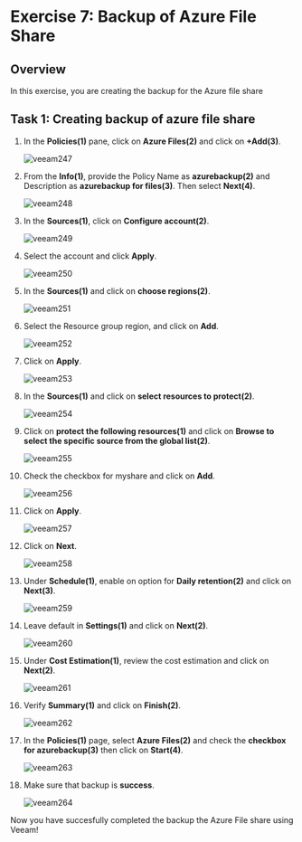 # Exercise 7: Backup of Azure File Share

## Overview

In this exercise, you are creating the backup for the Azure file share

## Task 1: Creating backup of azure file share

1. In the **Policies(1)** pane, click on **Azure Files(2)** and click on **+Add(3)**.

   ![veeam247](./images/veeam247.png)

2. From the **Info(1)**, provide the Policy Name as **azurebackup(2)** and Description as **azurebackup for files(3)**. Then select **Next(4)**.

   ![veeam248](./images/veeam248.png)

3. In the **Sources(1)**, click on **Configure account(2)**.

   ![veeam249](./images/veeam249.png)

4. Select the account and click **Apply**.

   ![veeam250](./images/veeam250.png)

5. In the **Sources(1)** and click on **choose regions(2)**.

   ![veeam251](./images/veeam251.png)

6. Select the Resource group region, **<inject key="Region" enableCopy="false"/>** and click on **Add**.

   ![veeam252](./images/veeam252.png)

7. Click on **Apply**.

   ![veeam253](./images/veeam253.png)

8. In the **Sources(1)** and click on **select resources to protect(2)**.

   ![veeam254](./images/veeam254.png)

9. Click on **protect the following resources(1)** and click on **Browse to select the specific source from the global list(2)**.

   ![veeam255](./images/veeam255.png)

10. Check the checkbox for myshare and click on **Add**.

    ![veeam256](./images/veeam256.png)

11. Click on **Apply**.

    ![veeam257](./images/veeam257.png)

12. Click on **Next**.

    ![veeam258](./images/veeam258.png)

13. Under **Schedule(1)**, enable on option for **Daily retention(2)** and click on **Next(3)**.

    ![veeam259](./images/veeam259.png)

14. Leave default in **Settings(1)** and click on **Next(2)**.

    ![veeam260](./images/veeam260.png)

15. Under **Cost Estimation(1)**, review the cost estimation and click on **Next(2)**.

    ![veeam261](./images/veeam261.png)

16. Verify **Summary(1)** and click on **Finish(2)**.

    ![veeam262](./images/veeam262.png)

17. In the **Policies(1)** page, select **Azure Files(2)** and check the **checkbox for azurebackup(3)** then click on **Start(4)**.

    ![veeam263](./images/veeam263.png)

18. Make sure that backup is **success**.

    ![veeam264](./images/veeam264.png)

Now you have succesfully completed the backup the Azure File share using Veeam!
